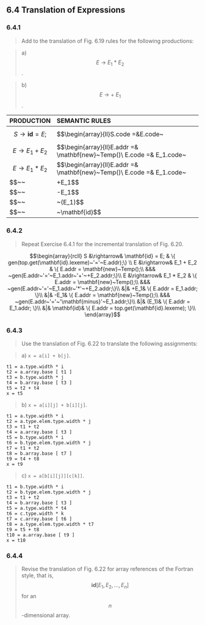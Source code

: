 ## 6.4 Translation of Expressions

### 6.4.1

> Add to the translation of Fig. 6.19 rules for the following productions:

> a) $$E~\rightarrow~E_1~*~E_2$$.

> b) $$E~\rightarrow~+~E_1$$.

| PRODUCTION | SEMANTIC RULES |
|:-----------|:---------------|
|$$S\rightarrow\mathbf{id}=E;$$|$$\begin{array}{ll}S.code =&E.code~||~\\ &gen(top.get(\mathbf{id}.lexeme)~'='~E.addr)\end{array}$$|
|$$E\rightarrow E_1+E_2$$|$$\begin{array}{ll}E.addr =& \mathbf{new}~Temp()\\ E.code =& E_1.code~||~E_2.code~||~\\&gen(E.addr~'='~E_1.addr~'+'~E_2.addr)\end{array}$$|
|$$E\rightarrow E_1*E_2$$|$$\begin{array}{ll}E.addr =& \mathbf{new}~Temp()\\ E.code =& E_1.code~||~E_2.code~||~\\&gen(E.addr~'='~E_1.addr~'*'~E_2.addr)\end{array}$$|
|$$~~|+E_1$$|$$\begin{array}{ll}E.addr =& E_1.addr\\ E.code =& E_1.code\end{array}$$|
|$$~~|-E_1$$|$$\begin{array}{ll}E.addr =& \mathbf{new}~Temp()\\ E.code =& E_1.code~||~\\&gen(E.addr~'='~'\mathbf{minus}'~E_1.addr)\end{array}$$|
|$$~~|~(E_1)$$|$$\begin{array}{ll}E.addr=&E_1.addr\\E.code=&E_1.code\end{array}$$|
|$$~~|~\mathbf{id}$$|$$\begin{array}{ll}E.addr=&top.get(\mathbf{id}.lexeme)\\ E.code =& ''\end{array}$$

### 6.4.2

> Repeat Exercise 6.4.1 for the incremental translation of Fig. 6.20.

$$\begin{array}{rcll}
S &\rightarrow& \mathbf{id} = E; & \{ gen(top.get(\mathbf{id}.lexeme)~'='~E.addr);\} \\
E &\rightarrow& E_1 + E_2 & \{ E.addr = \mathbf{new}~Temp();\\
&&& ~gen(E.addr~'='~E_1.addr~'+'~+E_2.addr;\}\\
E &\rightarrow& E_1 * E_2 & \{ E.addr = \mathbf{new}~Temp();\\
&&& ~gen(E.addr~'='~E_1.addr~'*'~+E_2.addr;\}\\
&|& +E_1& \{ E.addr = E_1.addr; \}\\
&|& -E_1& \{ E.addr = \mathbf{new}~Temp();\\
&&& ~gen(E.addr~'='~'\mathbf{minus}'~E_1.addr;\}\\
&|& (E_1)& \{ E.addr = E_1.addr; \}\\
&|& \mathbf{id}& \{ E.addr = top.get(\mathbf{id}.lexeme); \}\\
\end{array}$$

### 6.4.3

> Use the translation of Fig. 6.22 to translate the following assignments:

> a) `x = a[i] + b[j]`.

```
t1 = a.type.width * i
t2 = a.array.base [ t1 ]
t3 = b.type.width * j
t4 = b.array.base [ t3 ]
t5 = t2 + t4
x = t5
```

> b) `x = a[i][j] + b[i][j]`.

```
t1 = a.type.width * i
t2 = a.type.elem.type.width * j
t3 = t1 + t2
t4 = a.array.base [ t3 ]
t5 = b.type.width * i
t6 = b.type.elem.type.width * j
t7 = t1 + t2
t8 = b.array.base [ t7 ]
t9 = t4 + t8
x = t9
```

> c) `x = a[b[i][j]][c[k]]`.

```
t1 = b.type.width * i
t2 = b.type.elem.type.width * j
t3 = t1 + t2
t4 = b.array.base [ t3 ]
t5 = a.type.width * t4
t6 = c.type.width * k
t7 = c.array.base [ t6 ]
t8 = a.type.elem.type.width * t7
t9 = t5 + t8
t10 = a.array.base [ t9 ]
x = t10
```

### 6.4.4

> Revise the translation of Fig. 6.22 for array references of the Fortran style, that is, $$\mathbf{id}[E_1, E_2, \dots, E_n]$$ for an $$n$$-dimensional array.
